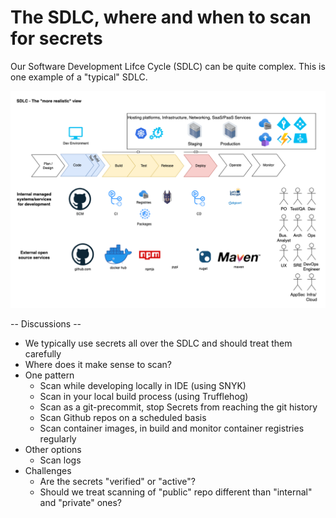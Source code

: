 # The SDLC, where and when to scan for secrets

Our Software Development Lifce Cycle (SDLC) can be quite complex. This is one example of a "typical" SDLC.

![Example SLDC](./tm-example-sdlc-real.png)

-- Discussions --

- We typically use secrets all over the SDLC and should treat them carefully
- Where does it make sense to scan?
- One pattern
    - Scan while developing locally in IDE (using SNYK)
    - Scan in your local build process (using Trufflehog)
    - Scan as a git-precommit, stop Secrets from reaching the git history
    - Scan Github repos on a scheduled basis
    - Scan container images, in build and monitor container registries regularly
- Other options
    - Scan logs 
- Challenges
    - Are the secrets "verified" or "active"?
    - Should we treat scanning of "public" repo different than "internal" and "private" ones?


